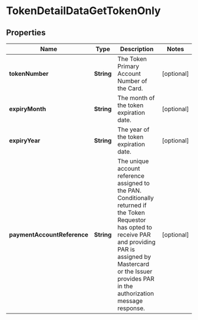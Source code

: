 

# TokenDetailDataGetTokenOnly


## Properties

Name | Type | Description | Notes
------------ | ------------- | ------------- | -------------
**tokenNumber** | **String** | The Token Primary Account Number of the Card.  |  [optional]
**expiryMonth** | **String** | The month of the token expiration date.  |  [optional]
**expiryYear** | **String** | The year of the token expiration date.  |  [optional]
**paymentAccountReference** | **String** | The unique account reference assigned to the PAN. Conditionally returned if the Token Requestor has opted to receive PAR and providing PAR is assigned by Mastercard or the Issuer provides PAR in the authorization message response.  |  [optional]



